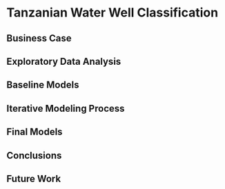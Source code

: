 # Tanzanian Water Well Classification

## Business Case

## Exploratory Data Analysis

## Baseline Models

## Iterative Modeling Process

## Final Models

## Conclusions

## Future Work
